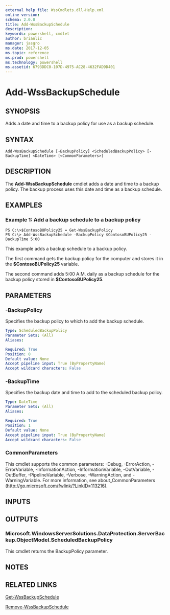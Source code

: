 ```yaml
---
external help file: WssCmdlets.dll-Help.xml
online version: 
schema: 2.0.0
title: Add-WssBackupSchedule
description: 
keywords: powershell, cmdlet
author: brianlic
manager: jasgro
ms.date: 2017-12-05
ms.topic: reference
ms.prod: powershell
ms.technology: powershell
ms.assetid: 6793DDC0-107D-4975-AC28-4632FAD9D401
---
```


# Add-WssBackupSchedule

## SYNOPSIS
Adds a date and time to a backup policy for use as a backup schedule.

## SYNTAX

```
Add-WssBackupSchedule [-BackupPolicy] <ScheduledBackupPolicy> [-BackupTime] <DateTime> [<CommonParameters>]
```

## DESCRIPTION
The **Add-WssBackupSchedule** cmdlet adds a date and time to a backup policy.
The backup process uses this date and time as a backup schedule.

## EXAMPLES

### Example 1: Add a backup schedule to a backup policy
```
PS C:\>$ContosoBUPolicy25 = Get-WssBackupPolicy
PS C:\> Add-WssBackupSchedule -BackupPolicy $ContosoBUPolicy25 -BackupTime 5:00
```

This example adds a backup schedule to a backup policy.

The first command gets the backup policy for the computer and stores it in the **$ContosoBUPolicy25** variable.

The second command adds 5:00 A.M.
daily as a backup schedule for the backup policy stored in **$ContosoBUPolicy25**.

## PARAMETERS

### -BackupPolicy
Specifies the backup policy to which to add the backup schedule.

```yaml
Type: ScheduledBackupPolicy
Parameter Sets: (All)
Aliases: 

Required: True
Position: 0
Default value: None
Accept pipeline input: True (ByPropertyName)
Accept wildcard characters: False
```

### -BackupTime
Specifies the backup date and time to add to the scheduled backup policy.

```yaml
Type: DateTime
Parameter Sets: (All)
Aliases: 

Required: True
Position: 1
Default value: None
Accept pipeline input: True (ByPropertyName)
Accept wildcard characters: False
```

### CommonParameters
This cmdlet supports the common parameters: -Debug, -ErrorAction, -ErrorVariable, -InformationAction, -InformationVariable, -OutVariable, -OutBuffer, -PipelineVariable, -Verbose, -WarningAction, and -WarningVariable. For more information, see about_CommonParameters (http://go.microsoft.com/fwlink/?LinkID=113216).

## INPUTS

## OUTPUTS

### Microsoft.WindowsServerSolutions.DataProtection.ServerBackup.ObjectModel.ScheduledBackupPolicy
This cmdlet returns the BackupPolicy parameter.

## NOTES

## RELATED LINKS

[Get-WssBackupSchedule](./Get-WssBackupSchedule.md)

[Remove-WssBackupSchedule](./Remove-WssBackupSchedule.md)

